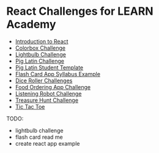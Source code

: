 # React Challenges for LEARN Academy

- [Introduction to React](./react-intro.html)
- [Colorbox Challenge](./color-box/README.md)
- [Lightbulb Challenge](./lightbulb/README.md)
- [Pig Latin Challenge](./pig-latin/README.md)
- [Pig Latin Student Template](./pig-latin/README.md)
- [Flash Card App Syllabus Example](./flashcard-app/README.md)
- [Dice Roller Challenges](./dice-roller/README.md)
- [Food Ordering App Challenge](./food-ordering-app/README.md)
- [Listening Robot Challenge](./listening-robot/README.md)
- [Treasure Hunt Challenge](./treasure-hunt/README.md)
- [Tic Tac Toe](./tic-tac-toe/README.md)

TODO:

- lightbulb challenge
- flash card read me
- create react app example
